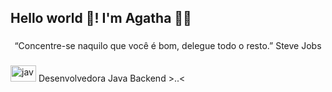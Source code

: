 <h2 align="left">Hello world 👋! I'm Agatha 👩‍💻</h2>

###

<p align="center">“Concentre-se naquilo que você é bom, delegue todo o resto.” Steve Jobs</p>

###

<p> <img src="https://cdn.jsdelivr.net/gh/devicons/devicon/icons/java/java-original.svg" height="26" width="41" alt="java logo"  /> Desenvolvedora Java Backend >..<  </p> 

###
